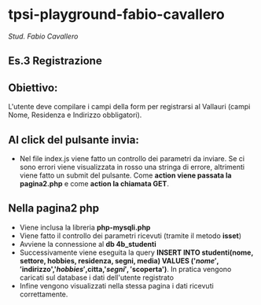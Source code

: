 # tpsi-playground-fabio-cavallero

_Stud. Fabio Cavallero_

## Es.3 Registrazione
## Obiettivo:
L'utente deve compilare i campi della form per registrarsi al Vallauri (campi Nome, Residenza e Indirizzo obbligatori).

## Al click del pulsante invia:
- Nel file index.js viene fatto un controllo dei parametri da inviare. Se ci sono errori viene visualizzata in rosso una stringa di errore, altrimenti viene fatto un submit del pulsante. Come **action viene passata la pagina2.php** e come **action la chiamata GET**.

## Nella pagina2 php
- Viene inclusa la libreria **php-mysqli.php**
- Viene fatto il controllo dei parametri ricevuti (tramite il metodo **isset**)
- Avviene la connessione al **db 4b_studenti**
- Successivamente viene eseguita la query **INSERT INTO studenti(nome, settore, hobbies, residenza, segni, media) VALUES ('$nome','$indirizzo','$hobbies',$citta,'$segni','$scoperta')**. In pratica vengono caricati sul database i dati dell'utente registrato
- Infine vengono visualizzati nella stessa pagina i dati ricevuti correttamente.

